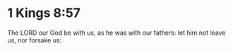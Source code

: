 # 1 Kings 8:57

The LORD our God be with us, as he was with our fathers: let him not leave us, nor forsake us: